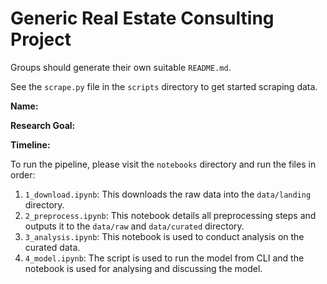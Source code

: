 # Generic Real Estate Consulting Project
Groups should generate their own suitable `README.md`.

See the `scrape.py` file in the `scripts` directory to get started scraping data. 

**Name:**

**Research Goal:**

**Timeline:** 

To run the pipeline, please visit the `notebooks` directory and run the files in order:
1. `1_download.ipynb`: This downloads the raw data into the `data/landing` directory.
2. `2_preprocess.ipynb`: This notebook details all preprocessing steps and outputs it to the `data/raw` and `data/curated` directory.
3. `3_analysis.ipynb`: This notebook is used to conduct analysis on the curated data.
4. `4_model.ipynb`: The script is used to run the model from CLI and the notebook is used for analysing and discussing the model.

